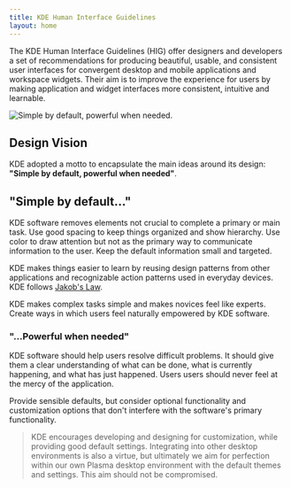```yaml
---
title: KDE Human Interface Guidelines
layout: home
---
```


The KDE Human Interface Guidelines (HIG) offer designers and developers
a set of recommendations for producing beautiful, usable, and consistent
user interfaces for convergent desktop and mobile applications and
workspace widgets. Their aim is to improve the experience for users by
making application and widget interfaces more consistent, intuitive and learnable.

![Simple by default, powerful when needed.](/hig/HIGDesignVisionFullBleed.png)

## Design Vision

KDE adopted a motto to encapsulate the main ideas around its design: **"Simple by default, powerful when needed"**.

## "Simple by default..."

KDE software removes elements not crucial to complete a primary or main task. Use good spacing to keep things organized and show hierarchy. Use color to draw attention but not as the primary way to communicate information to the user. Keep the default information small and targeted.

KDE makes things easier to learn by reusing design patterns from other applications and recognizable action patterns used in everyday devices. KDE follows [Jakob's Law](https://lawsofux.com/jakobs-law.html).

KDE makes complex tasks simple and makes novices feel like experts. Create ways in which users feel naturally empowered by KDE software.
<br>

### "...Powerful when needed"

KDE software should help users resolve difficult problems. It should give them a clear understanding of what can be done, what is currently happening, and what has just happened. Users users should never feel at the mercy of the application.

Provide sensible defaults, but consider optional functionality and customization options that don't interfere with the software's primary functionality.

> KDE encourages developing and designing for customization, while providing good default settings. Integrating into other desktop environments is also a virtue, but ultimately we aim for perfection within our own Plasma desktop environment with the default themes and settings. This aim should not be compromised.
